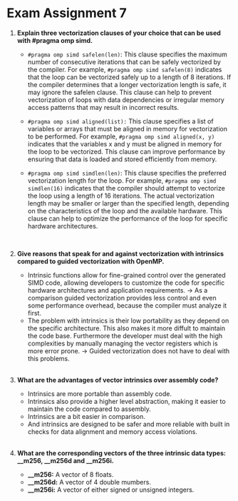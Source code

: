# Exam Assignment 7

1. **Explain three vectorization clauses of your choice that can be used with #pragma omp simd.**

    * ```#pragma omp simd safelen(len)```: This clause specifies the maximum number of consecutive iterations that can be safely vectorized by the compiler. For example, ```#pragma omp simd safelen(8)``` indicates that the loop can be vectorized safely up to a length of 8 iterations. If the compiler determines that a longer vectorization length is safe, it may ignore the safelen clause. This clause can help to prevent vectorization of loops with data dependencies or irregular memory access patterns that may result in incorrect results.

    * ```#pragma omp simd aligned(list):``` This clause specifies a list of variables or arrays that must be aligned in memory for vectorization to be performed. For example, ```#pragma omp simd aligned(x, y)``` indicates that the variables x and y must be aligned in memory for the loop to be vectorized. This clause can improve performance by ensuring that data is loaded and stored efficiently from memory.

    * ```#pragma omp simd simdlen(len)```: This clause specifies the preferred vectorization length for the loop. For example, ```#pragma omp simd simdlen(16)``` indicates that the compiler should attempt to vectorize the loop using a length of 16 iterations. The actual vectorization length may be smaller or larger than the specified length, depending on the characteristics of the loop and the available hardware. This clause can help to optimize the performance of the loop for specific hardware architectures.
    <br>

2. **Give reasons that speak for and against vectorization with intrinsics compared to guided vectorization with OpenMP.**

    * Intrinsic functions allow for fine-grained control over the generated SIMD code, allowing developers to customize the code for specific hardware architectures and application requirements. -> As a comparison guided vectorization provides less control and even some performance overhead, because the compiler must analyze it first.
    * The problem with intrinsics is their low portability as they depend on the specific architecture. This also makes it more diffult to maintain the code base. Furthermore the developer must deal with the high complexities by manually managing the vector registers which is more error prone. -> Guided vectorization does not have to deal with this problems.
    <br>

3. **What are the advantages of vector intrinsics over assembly code?**

    * Intrinsics are more portable than assembly code.
    * Intrinsics also provide a higher level abstraction, making it easier to maintain the code compared to assembly.
    * Intrinsics are a bit easier in comparison.
    * And intrinsics are designed to be safer and more reliable with built in checks for data alignment and memory access violations.
    <br>

4. **What are the corresponding vectors of the three intrinsic data types: __m256, __m256d and __m256i.**

    * **__m256:** A vector of 8 floats.
    * **__m256d:** A vector of 4 double mumbers.
    * **__m256i:** A vector of either signed or unsigned integers.
    